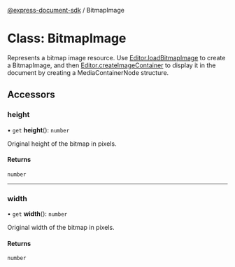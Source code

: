 [@express-document-sdk](../overview.md) / BitmapImage

# Class: BitmapImage

Represents a bitmap image resource. Use [Editor.loadBitmapImage](Editor.md#loadbitmapimage) to create a BitmapImage, and then [Editor.createImageContainer](Editor.md#createimagecontainer) to display it in the document by creating a MediaContainerNode structure.

## Accessors

### height

• `get` **height**(): `number`

Original height of the bitmap in pixels.

#### Returns

`number`

---

### width

• `get` **width**(): `number`

Original width of the bitmap in pixels.

#### Returns

`number`
